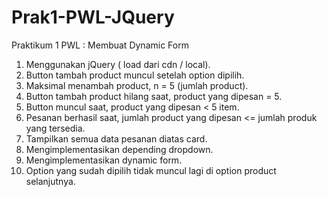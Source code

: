 # Prak1-PWL-JQuery
Praktikum 1 PWL : Membuat Dynamic Form
1. Menggunakan jQuery ( load dari cdn / local).
2. Button tambah product muncul setelah option dipilih.
3. Maksimal menambah product, n = 5 (jumlah product).
4. Button tambah product hilang saat, product yang dipesan = 5.
5. Button muncul saat, product yang dipesan < 5 item.
5. Pesanan berhasil saat, jumlah product yang dipesan <= jumlah produk yang tersedia.
6. Tampilkan semua data pesanan diatas card.
7. Mengimplementasikan depending dropdown.
8. Mengimplementasikan dynamic form.
9. Option yang sudah dipilih tidak muncul lagi di option product selanjutnya.
